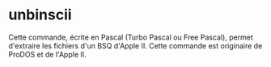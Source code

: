 # unbinscii
Cette commande, écrite en Pascal (Turbo Pascal ou Free Pascal), permet d'extraire les fichiers d'un BSQ d'Apple II. Cette commande est originaire de ProDOS et de l'Apple II.
